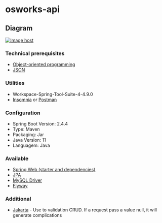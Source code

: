 # osworks-api

## Diagram

<a href="https://imgbox.com/nrKZuAW5" target="_blank"><img src="https://images2.imgbox.com/f5/16/nrKZuAW5_o.png" alt="image host"/></a>
 



### Technical prerequisites
<ul>
  <li><a href="https://en.wikipedia.org/wiki/Object-oriented_programming">Object-oriented programming<a/></li>
  <li><a href="https://en.wikipedia.org/wiki/JSON">JSON<a/></li>
</ul>

### Utilities
<ul>
  <li>Workspace-Spring-Tool-Suite-4-4.9.0</li>
  <li><a href="https://insomnia.rest/download">Insomnia<a/> or <a href="https://www.postman.com/">Postman<a/></li>
</ul>


### Configuration

<ul>
  <li>Spring Boot Version: 2.4.4</li>
  <li>Type: Maven</li>
  <li>Packaging: Jar</li>
  <li>Java Version: 11</li>
  <li>Languagem: Java</li>
 </ul>


### Available

<ul>
  <li><a href="https://spring.io/projects/spring-ws">Spring Web (starter and dependencies)<a/> </li>
  <li><a href="https://spring.io/projects/spring-data-jpa">JPA<a/></li> 
  <li><a href="https://spring.io/guides/gs/accessing-data-mysql/">MySQL Driver<a/></li>
  <li><a href="https://www.baeldung.com/database-migrations-with-flyway">Flyway<a/></li>
</ul>


### Additional
<ul>
  <li><a href="https://spring.io/projects/spring-ws">Jakarta</a> - Use to validation CRUD. If a request pass a value null, it will generate complications</li>
</ul>
